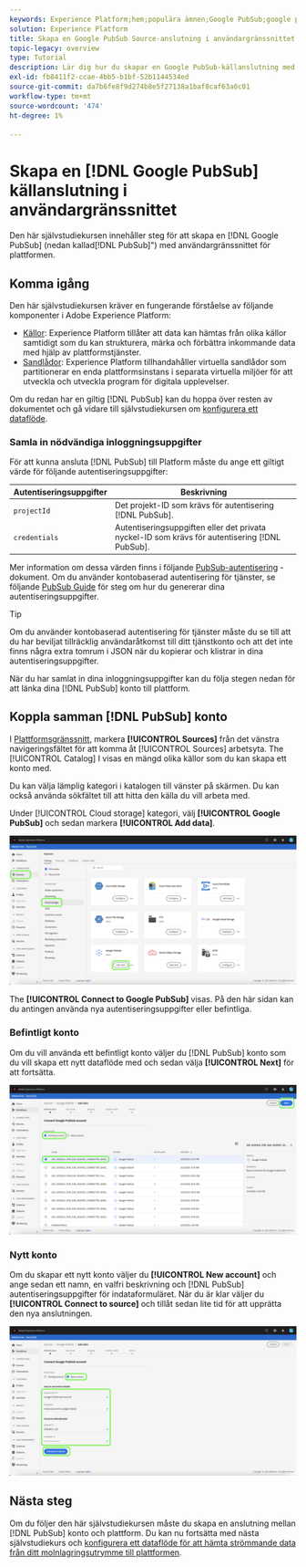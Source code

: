 ```yaml
---
keywords: Experience Platform;hem;populära ämnen;Google PubSub;google pubsub
solution: Experience Platform
title: Skapa en Google PubSub Source-anslutning i användargränssnittet
topic-legacy: overview
type: Tutorial
description: Lär dig hur du skapar en Google PubSub-källanslutning med hjälp av användargränssnittet för plattformen.
exl-id: fb8411f2-ccae-4bb5-b1bf-52b1144534ed
source-git-commit: da7b6fe8f9d274b8e5f27138a1baf8caf63a0c01
workflow-type: tm+mt
source-wordcount: '474'
ht-degree: 1%

---
```


# Skapa en [!DNL Google PubSub] källanslutning i användargränssnittet

Den här självstudiekursen innehåller steg för att skapa en [!DNL Google PubSub] (nedan kallad[!DNL PubSub]&quot;) med användargränssnittet för plattformen.

## Komma igång

Den här självstudiekursen kräver en fungerande förståelse av följande komponenter i Adobe Experience Platform:

* [Källor](../../../../home.md): Experience Platform tillåter att data kan hämtas från olika källor samtidigt som du kan strukturera, märka och förbättra inkommande data med hjälp av plattformstjänster.
* [Sandlådor](../../../../../sandboxes/home.md): Experience Platform tillhandahåller virtuella sandlådor som partitionerar en enda plattformsinstans i separata virtuella miljöer för att utveckla och utveckla program för digitala upplevelser.

Om du redan har en giltig [!DNL PubSub] kan du hoppa över resten av dokumentet och gå vidare till självstudiekursen om [konfigurera ett dataflöde](../../dataflow/batch/cloud-storage.md).

### Samla in nödvändiga inloggningsuppgifter

För att kunna ansluta [!DNL PubSub] till Platform måste du ange ett giltigt värde för följande autentiseringsuppgifter:

| Autentiseringsuppgifter | Beskrivning |
| ---------- | ----------- |
| `projectId` | Det projekt-ID som krävs för autentisering [!DNL PubSub]. |
| `credentials` | Autentiseringsuppgiften eller det privata nyckel-ID som krävs för autentisering [!DNL PubSub]. |

Mer information om dessa värden finns i följande [PubSub-autentisering](https://cloud.google.com/pubsub/docs/authentication) -dokument. Om du använder kontobaserad autentisering för tjänster, se följande [PubSub Guide](https://cloud.google.com/docs/authentication/production#create_service_account) för steg om hur du genererar dina autentiseringsuppgifter.

>[!TIP]
>
>Om du använder kontobaserad autentisering för tjänster måste du se till att du har beviljat tillräcklig användaråtkomst till ditt tjänstkonto och att det inte finns några extra tomrum i JSON när du kopierar och klistrar in dina autentiseringsuppgifter.

När du har samlat in dina inloggningsuppgifter kan du följa stegen nedan för att länka dina [!DNL PubSub] konto till plattform.

## Koppla samman [!DNL PubSub] konto

I [Plattformsgränssnitt](https://platform.adobe.com), markera **[!UICONTROL Sources]** från det vänstra navigeringsfältet för att komma åt [!UICONTROL Sources] arbetsyta. The [!UICONTROL Catalog] I visas en mängd olika källor som du kan skapa ett konto med.

Du kan välja lämplig kategori i katalogen till vänster på skärmen. Du kan också använda sökfältet till att hitta den källa du vill arbeta med.

Under [!UICONTROL Cloud storage] kategori, välj **[!UICONTROL Google PubSub]** och sedan markera **[!UICONTROL Add data]**.

![katalog](../../../../images/tutorials/create/google-pubsub/catalog.png)

The **[!UICONTROL Connect to Google PubSub]** visas. På den här sidan kan du antingen använda nya autentiseringsuppgifter eller befintliga.

### Befintligt konto

Om du vill använda ett befintligt konto väljer du [!DNL PubSub] konto som du vill skapa ett nytt dataflöde med och sedan välja **[!UICONTROL Next]** för att fortsätta.

![befintlig](../../../../images/tutorials/create/google-pubsub/existing.png)

### Nytt konto

Om du skapar ett nytt konto väljer du **[!UICONTROL New account]** och ange sedan ett namn, en valfri beskrivning och [!DNL PubSub] autentiseringsuppgifter för indataformuläret. När du är klar väljer du **[!UICONTROL Connect to source]** och tillåt sedan lite tid för att upprätta den nya anslutningen.

![new](../../../../images/tutorials/create/google-pubsub/new.png)

## Nästa steg

Om du följer den här självstudiekursen måste du skapa en anslutning mellan [!DNL PubSub] konto och plattform. Du kan nu fortsätta med nästa självstudiekurs och [konfigurera ett dataflöde för att hämta strömmande data från ditt molnlagringsutrymme till plattformen](../../dataflow/streaming/cloud-storage-streaming.md).
